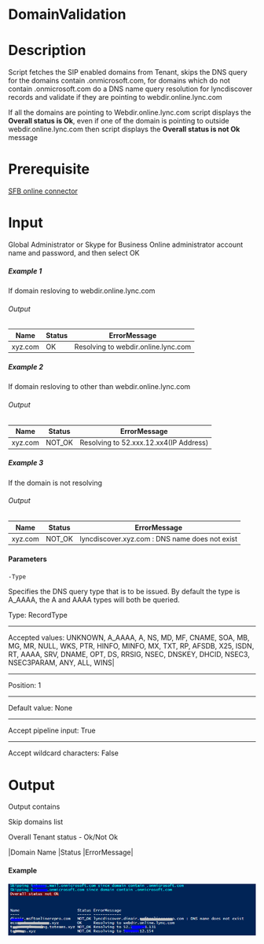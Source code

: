 # DomainValidation
# Description
Script fetches the SIP enabled domains from Tenant, skips the DNS query for the domains contain .onmicrosoft.com, for domains which do not contain .onmicrosoft.com do a DNS name query resolution for lyncdiscover records and validate if they are pointing to webdir.online.lync.com 

If all the domains are pointing to Webdir.online.lync.com script displays the **Overall status is Ok**, even if one of the domain is pointing to outside webdir.online.lync.com then script displays the **Overall status is not Ok** message

# Prerequisite
[SFB online connector](https://www.microsoft.com/en-us/download/details.aspx?id=39366)
# Input
Global Administrator or Skype for Business Online administrator account name and password, and then select OK

##### Example 1
If domain resloving to webdir.online.lync.com 
###### Output
|Name  |   Status|  ErrorMessage |
|---|----|-----|
|xyz.com     |  OK    | Resolving to webdir.online.lync.com |
##### Example 2
If domain resloving to other than webdir.online.lync.com 
###### Output
|Name      |Status  |ErrorMessage |
|----|---|---|
|xyz.com       |NOT_OK  |Resolving to 52.xxx.12.xx4(IP Address)|
##### Example 3
If the domain is not resolving 
###### Output
|Name     | Status  |ErrorMessage |
|---|---|---|
|xyz.com   |NOT_OK |lyncdiscover.xyz.com : DNS name does not exist|

#### Parameters

`-Type`

Specifies the DNS query type that is to be issued. By default the type is A_AAAA, the A and AAAA types will both be queried.

Type:	RecordType
***
Accepted values:	UNKNOWN, A_AAAA, A, NS, MD, MF, CNAME, SOA, MB, MG, MR, NULL, WKS, PTR, HINFO, MINFO, MX, TXT, RP, AFSDB, X25, ISDN, RT, AAAA, SRV, DNAME, OPT, DS, RRSIG,                        NSEC, DNSKEY, DHCID, NSEC3, NSEC3PARAM, ANY, ALL, WINS|
***
Position:	1
***
Default value:	None
***
Accept pipeline input:	True
***
Accept wildcard characters:	False

# Output
Output contains

Skip domains list 

Overall Tenant status - Ok/Not Ok

|Domain Name |Status |ErrorMessage|

#### Example
![Sample Output](https://github.com/Geetha63/MS-Teams-Scripts/blob/master/Images/DomsinValidation.PNG)
